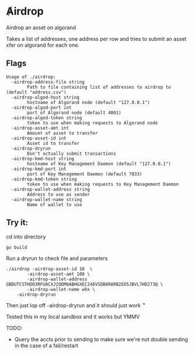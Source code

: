 # Ⱥirdrop
Airdrop an asset on algorand

Takes a list of addresses, one address per row and tries to submit an asset xfer on algorand for each one.


Flags
-----

```
Usage of ./airdrop:
  -airdrop-address-file string
        Path to file containing list of addresses to airdrop to (default "address.csv")
  -airdrop-algod-host string
        hostname of Algorand node (default "127.0.0.1")
  -airdrop-algod-port int
        port of Algorand node (default 4001)
  -airdrop-algod-token string
        token to use when making requests to Algorand node
  -airdrop-asset-amt int
        Amount of asset to transfer
  -airdrop-asset-id int
        Asset id to transfer
  -airdrop-dryrun
        Don't actually submit transactions
  -airdrop-kmd-host string
        hostname of Key Management Daemon (default "127.0.0.1")
  -airdrop-kmd-port int
        port of Key Management Daemon (default 7833)
  -airdrop-kmd-token string
        token to use when making requests to Key Management Daemon
  -airdrop-wallet-address string
        Address to use as sender
  -airdrop-wallet-name string
        Name of wallet to use
```



Try it:
------


cd into directory
```
go build 
```

Run a dryrun to check file and parameters
```
./airdrop -airdrop-asset-id 10  \
        -airdrop-asset-amt 100 \
        -airdrop-wallet-address GBDUTCSTHDO3RFUACXJ2QOM6ABHGXEC246VSDB6RARB2EO5JBVL7HD273Q \
        -airdrop-wallet-name wbx \ 
	-airdrop-dryrun 
```

Then just lop off -airdrop-dryrun and it should just work ™


Tested this in my local sandbox and it works but YMMV

TODO:
 - Query the accts prior to sending to make sure we're not double sending in the case of a fail/restart

